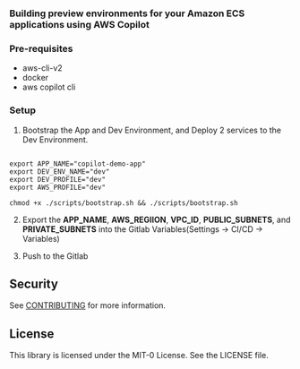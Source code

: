 ### Building preview environments for your Amazon ECS applications using AWS Copilot

### Pre-requisites
- aws-cli-v2
- docker
- aws copilot cli

### Setup

1. Bootstrap the App and Dev Environment, and Deploy 2 services to the Dev Environment. 

```

export APP_NAME="copilot-demo-app"
export DEV_ENV_NAME="dev"
export DEV_PROFILE="dev"
export AWS_PROFILE="dev"

chmod +x ./scripts/bootstrap.sh && ./scripts/bootstrap.sh
```

2. Export the **APP_NAME**, **AWS_REGIION**, **VPC_ID**, **PUBLIC_SUBNETS**, and **PRIVATE_SUBNETS** into the Gitlab Variables(Settings -> CI/CD -> Variables)

3. Push to the Gitlab

## Security

See [CONTRIBUTING](CONTRIBUTING.md#security-issue-notifications) for more information.

## License

This library is licensed under the MIT-0 License. See the LICENSE file.


